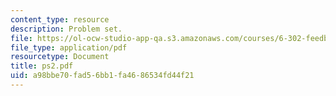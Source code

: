 ```yaml
---
content_type: resource
description: Problem set.
file: https://ol-ocw-studio-app-qa.s3.amazonaws.com/courses/6-302-feedback-systems-spring-2007/a98bbe70fad56bb1fa4686534fd44f21_ps2.pdf
file_type: application/pdf
resourcetype: Document
title: ps2.pdf
uid: a98bbe70-fad5-6bb1-fa46-86534fd44f21
---
```

